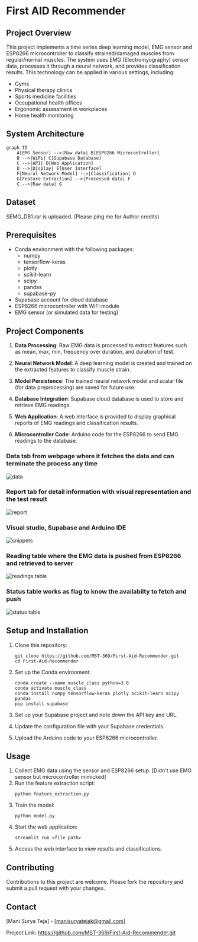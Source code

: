 # First AID Recommender

## Project Overview

This project implements a time series deep learning model, EMG sensor and ESP8266 microcontroller to classify strained/damaged muscles from regular/normal muscles. The system uses EMG (Electromyography) sensor data, processes it through a neural network, and provides classification results. This technology can be applied in various settings, including:

- Gyms
- Physical therapy clinics
- Sports medicine facilities
- Occupational health offices
- Ergonomic assessment in workplaces
- Home health monitoring

## System Architecture

```mermaid
graph TD
    A[EMG Sensor] -->|Raw data| B[ESP8266 Microcontroller]
    B -->|WiFi| C[Supabase Database]
    C -->|API| D[Web Application]
    D -->|Display| E[User Interface]
    F[Neural Network Model] -->|Classification| D
    G[Feature Extraction] -->|Processed data| F
    C -->|Raw data| G
```

## Dataset
SEMG_DB1.rar is uploaded. 
(Please ping me for Author credits)

## Prerequisites

- Conda environment with the following packages:
  - numpy
  - tensorflow-keras
  - plotly
  - scikit-learn
  - scipy
  - pandas
  - supabase-py
- Supabase account for cloud database
- ESP8266 microcontroller with WiFi module
- EMG sensor (or simulated data for testing)

## Project Components

1. **Data Processing**: Raw EMG data is processed to extract features such as mean, max, min, frequency over duration, and duration of test.

2. **Neural Network Model**: A deep learning model is created and trained on the extracted features to classify muscle strain.

3. **Model Persistence**: The trained neural network model and scalar file (for data preprocessing) are saved for future use.

4. **Database Integration**: Supabase cloud database is used to store and retrieve EMG readings.

5. **Web Application**: A web interface is provided to display graphical reports of EMG readings and classification results.

6. **Microcontroller Code**: Arduino code for the ESP8266 to send EMG readings to the database.

### Data tab from webpage where it fetches the data and can terminate the process any time
![data](https://github.com/user-attachments/assets/e66d9660-43e0-4708-a8b7-1e208d671e4a)

### Report tab for detail information with visual representation and the test result
![report](https://github.com/user-attachments/assets/f2d14f7d-4745-4b2b-94b6-2248bd516704)

### Visual studio, Supabase and Arduino IDE
![snippets](https://github.com/user-attachments/assets/b2dfd97d-2363-4d29-b27a-b6572d2bff0b)

### Reading table where the EMG data is pushed from ESP8266 and retrieved to server
![readings table](https://github.com/user-attachments/assets/bdf7004c-2675-4459-bc92-aa43757f245f)

### Status table works as flag to know the availabilty to fetch and push
![status table](https://github.com/user-attachments/assets/19b01f8b-6551-472b-addf-d86c031e8119)


## Setup and Installation

1. Clone this repository:
   ```
   git clone https://github.com/MST-369/First-Aid-Recommender.git
   cd First-Aid-Recommender
   ```

2. Set up the Conda environment:
   ```
   conda create --name muscle_class python=3.8
   conda activate muscle_class
   conda install numpy tensorflow-keras plotly scikit-learn scipy pandas
   pip install supabase
   ```

3. Set up your Supabase project and note down the API key and URL.

4. Update the configuration file with your Supabase credentials.

5. Upload the Arduino code to your ESP8266 microcontroller.

## Usage

1. Collect EMG data using the sensor and ESP8266 setup. [Didn't use EMG sensor but microcontroller mimicked]
2. Run the feature extraction script:
   ```
   python feature_extraction.py
   ```
3. Train the model:
   ```
   python model.py
   ```
4. Start the web application:
   ```
   streamlit run <file path>
   ```
5. Access the web interface to view results and classifications.

## Contributing

Contributions to this project are welcome. Please fork the repository and submit a pull request with your changes.

## Contact

[Mani Surya Teja] - [manisuryatejak@gmail.com]

Project Link: https://github.com/MST-369/First-Aid-Recommender.git
